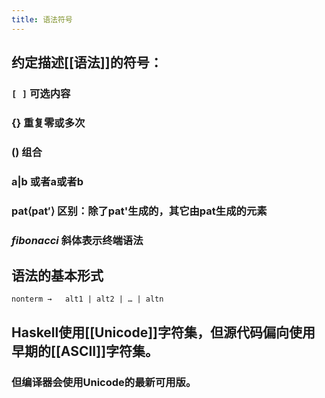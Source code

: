 ```yaml
---
title: 语法符号
---
```


## 约定描述[[语法]]的符号：
### `[ ]` 可选内容
### {} 重复零或多次
### () 组合
### a|b  或者a或者b
### pat⟨pat′⟩ 区别：除了pat'生成的，其它由pat生成的元素
### _fibonacci_  斜体表示终端语法
## 语法的基本形式
    nonterm	→	alt1 | alt2 | … | altn
## Haskell使用[[Unicode]]字符集，但源代码偏向使用早期的[[ASCII]]字符集。
### 但编译器会使用Unicode的最新可用版。
###

